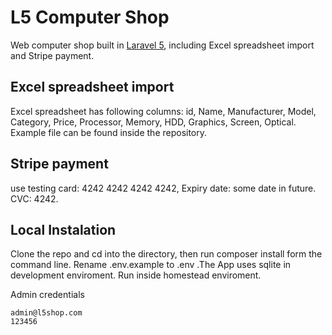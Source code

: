 # L5 Computer Shop

Web computer shop built in [Laravel 5](http://laravel.com), including Excel spreadsheet import and Stripe payment.

## Excel spreadsheet import

Excel spreadsheet has following columns: id, Name, Manufacturer, Model, Category, Price, Processor, Memory, HDD, Graphics, Screen, Optical. Example file can be found inside the repository.

## Stripe payment

use testing card: 4242 4242 4242 4242, Expiry date: some date in future. CVC: 4242.

## Local Instalation
Clone the repo and cd into the directory, then run composer install form the command line. Rename .env.example to .env .The App uses sqlite in development enviroment.
Run inside homestead enviroment.

Admin credentials

	admin@l5shop.com
	123456